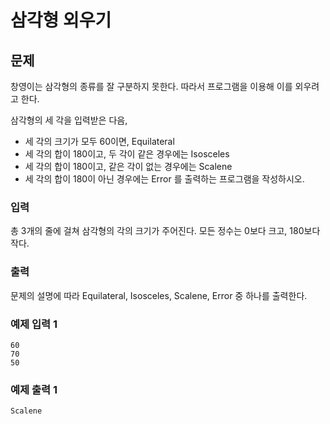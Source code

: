 # 삼각형 외우기

## 문제
창영이는 삼각형의 종류를 잘 구분하지 못한다. 따라서 프로그램을 이용해 이를 외우려고 한다.

삼각형의 세 각을 입력받은 다음,

- 세 각의 크기가 모두 60이면, Equilateral
- 세 각의 합이 180이고, 두 각이 같은 경우에는 Isosceles
- 세 각의 합이 180이고, 같은 각이 없는 경우에는 Scalene
- 세 각의 합이 180이 아닌 경우에는 Error
를 출력하는 프로그램을 작성하시오.

### 입력
총 3개의 줄에 걸쳐 삼각형의 각의 크기가 주어진다. 모든 정수는 0보다 크고, 180보다 작다.

### 출력
문제의 설명에 따라 Equilateral, Isosceles, Scalene, Error 중 하나를 출력한다.

### 예제 입력 1
```
60
70
50
```

### 예제 출력 1
```
Scalene
```
